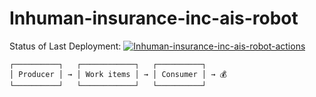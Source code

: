 # Inhuman-insurance-inc-ais-robot

Status of Last Deployment: 
[![Inhuman-insurance-inc-ais-robot-actions](https://github.com/linksysadmin/inhuman-insurance-inc-ais-robot-RPA-3/actions/workflows/actions.yml/badge.svg)](https://github.com/linksysadmin/inhuman-insurance-inc-ais-robot-RPA-3/actions/workflows/actions.yml)


```
┌──────────┐   ┌────────────┐   ┌──────────┐
│ Producer │ → │ Work items │ → │ Consumer │ → 💰
└──────────┘   └────────────┘   └──────────┘
```
